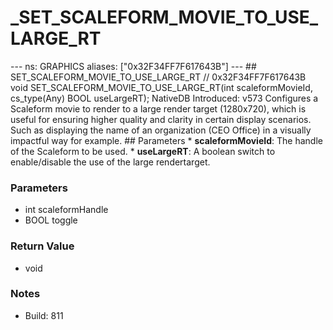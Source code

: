 # _SET_SCALEFORM_MOVIE_TO_USE_LARGE_RT

--- ns: GRAPHICS aliases: ["0x32F34FF7F617643B"] --- ## SET_SCALEFORM_MOVIE_TO_USE_LARGE_RT  // 0x32F34FF7F617643B void SET_SCALEFORM_MOVIE_TO_USE_LARGE_RT(int scaleformMovieId, cs_type(Any) BOOL useLargeRT);  NativeDB Introduced: v573  Configures a Scaleform movie to render to a large render target (1280x720), which is useful for ensuring higher quality and clarity in certain display scenarios. Such as displaying the name of an organization (CEO Office) in a visually impactful way for example.  ## Parameters * **scaleformMovieId**: The handle of the Scaleform to be used. * **useLargeRT**: A boolean switch to enable/disable the use of the large rendertarget.

### Parameters
* int scaleformHandle
* BOOL toggle

### Return Value
* void

### Notes
* Build: 811

